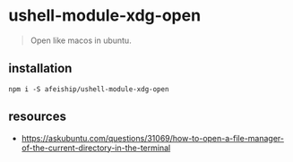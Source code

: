 # ushell-module-xdg-open
> Open like macos in ubuntu.

## installation
```shell
npm i -S afeiship/ushell-module-xdg-open
```

## resources
- https://askubuntu.com/questions/31069/how-to-open-a-file-manager-of-the-current-directory-in-the-terminal